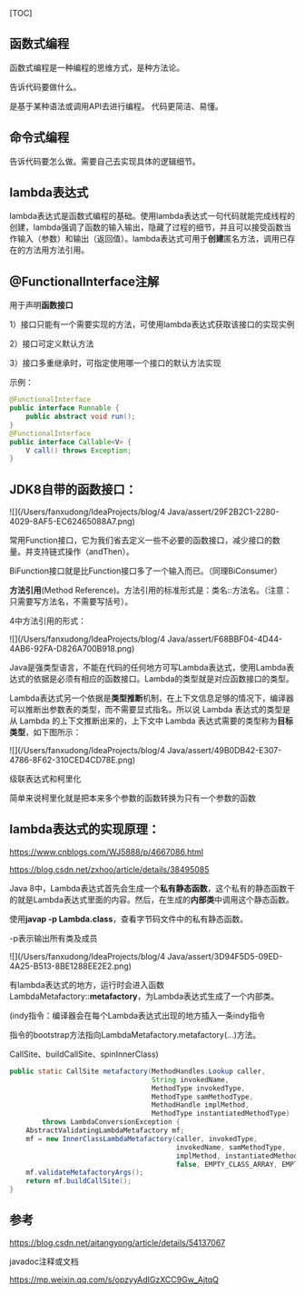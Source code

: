 [TOC]



## 函数式编程

函数式编程是一种编程的思维方式，是种方法论。

告诉代码要做什么。

是基于某种语法或调用API去进行编程。 代码更简洁、易懂。

## 命令式编程

告诉代码要怎么做。需要自己去实现具体的逻辑细节。

## **lambda表达式**

lambda表达式是函数式编程的基础。使用lambda表达式一句代码就能完成线程的创建，lambda强调了函数的输入输出，隐藏了过程的细节，并且可以接受函数当作输入（参数）和输出（返回值）。lambda表达式可用于**创建**匿名方法，调用已存在的方法用方法引用。

## **@FunctionalInterface**注解

用于声明**函数接口**

1）接口只能有一个需要实现的方法，可使用lambda表达式获取该接口的实现实例

2）接口可定义默认方法

3）接口多重继承时，可指定使用哪一个接口的默认方法实现

示例：

```java
@FunctionalInterface
public interface Runnable {
    public abstract void run();
}
@FunctionalInterface
public interface Callable<V> {
    V call() throws Exception;
}

```



## JDK8自带的函数接口：

![](/Users/fanxudong/IdeaProjects/blog/4 Java/assert/29F2B2C1-2280-4029-8AF5-EC62465088A7.png)

常用Function接口，它为我们省去定义一些不必要的函数接口，减少接口的数量。并支持链式操作（andThen）。

BiFunction接口就是比Function接口多了一个输入而已。（同理BiConsumer）

**方法引用**(Method Reference)。方法引用的标准形式是：类名::方法名。（注意：只需要写方法名，不需要写括号）。

4中方法引用的形式：

![](/Users/fanxudong/IdeaProjects/blog/4 Java/assert/F68BBF04-4D44-4AB6-92FA-D826A700B918.png)

Java是强类型语言，不能在代码的任何地方可写Lambda表达式，使用Lambda表达式的依据是必须有相应的函数接口。Lambda的类型就是对应函数接口的类型。

Lambda表达式另一个依据是**类型推断**机制，在上下文信息足够的情况下，编译器可以推断出参数表的类型，而不需要显式指名。所以说 Lambda 表达式的类型是从 Lambda 的上下文推断出来的，上下文中 Lambda 表达式需要的类型称为**目标类型**，如下图所示：



![](/Users/fanxudong/IdeaProjects/blog/4 Java/assert/49B0DB42-E307-4786-8F62-310CED4CD78E.png)

级联表达式和柯里化

简单来说柯里化就是把本来多个参数的函数转换为只有一个参数的函数



## **lambda表达式的实现原理：**

https://www.cnblogs.com/WJ5888/p/4667086.html

https://blog.csdn.net/zxhoo/article/details/38495085

Java 8中，Lambda表达式首先会生成一个**私有静态函数**，这个私有的静态函数干的就是Lambda表达式里面的内容。然后，在生成的**内部类**中调用这个静态函数。

使用**javap -p Lambda.class**，查看字节码文件中的私有静态函数。

-p表示输出所有类及成员

![](/Users/fanxudong/IdeaProjects/blog/4 Java/assert/3D94F5D5-09ED-4A25-B513-8BE1288EE2E2.png)



有lambda表达式的地方，运行时会进入函数LambdaMetafactory::**metafactory**，为Lambda表达式生成了一个内部类。

(indy指令：编译器会在每个Lambda表达式出现的地方插入一条indy指令

指令的bootstrap方法指向LambdaMetafactory.metafactory(...)方法。

CallSite、buildCallSite、spinInnerClass)

```java
public static CallSite metafactory(MethodHandles.Lookup caller,
                                   String invokedName,
                                   MethodType invokedType,
                                   MethodType samMethodType,
                                   MethodHandle implMethod,
                                   MethodType instantiatedMethodType)
        throws LambdaConversionException {
    AbstractValidatingLambdaMetafactory mf;
    mf = new InnerClassLambdaMetafactory(caller, invokedType,
                                         invokedName, samMethodType,
                                         implMethod, instantiatedMethodType,
                                         false, EMPTY_CLASS_ARRAY, EMPTY_MT_ARRAY);
    mf.validateMetafactoryArgs();
    return mf.buildCallSite();
}

```



## 参考

https://blog.csdn.net/aitangyong/article/details/54137067

javadoc注释或文档

https://mp.weixin.qq.com/s/opzyyAdIGzXCC9Gw_AjtqQ